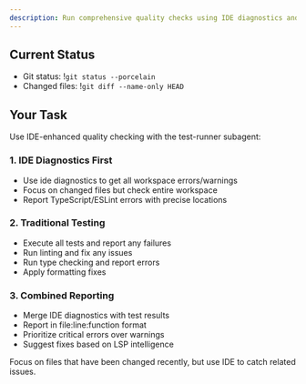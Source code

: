 ```yaml
---
description: Run comprehensive quality checks using IDE diagnostics and traditional tests, automatically fix any failures found
---
```


## Current Status

- Git status: !`git status --porcelain`
- Changed files: !`git diff --name-only HEAD`

## Your Task

Use IDE-enhanced quality checking with the test-runner subagent:

### 1. IDE Diagnostics First

- Use ide diagnostics to get all workspace errors/warnings
- Focus on changed files but check entire workspace
- Report TypeScript/ESLint errors with precise locations

### 2. Traditional Testing

- Execute all tests and report any failures
- Run linting and fix any issues
- Run type checking and report errors
- Apply formatting fixes

### 3. Combined Reporting

- Merge IDE diagnostics with test results
- Report in file:line:function format
- Prioritize critical errors over warnings
- Suggest fixes based on LSP intelligence

Focus on files that have been changed recently, but use IDE to catch related issues.
